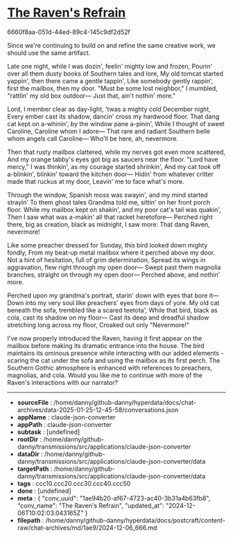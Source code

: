 # [The Raven's Refrain](https://claude.ai/chat/1ae94b20-af67-4723-ac40-3b31a4b63fb8)

6660f8aa-051d-44ed-89c4-145c9df2d52f

 <antThinking>Since we're continuing to build on and refine the same creative work, we should use the same artifact.</antThinking>

<antArtifact identifier="southern-raven" type="text/markdown" title="The Raven in South Carolina Dialect (with cat, mailbox, and raven entrance)">
Late one night, while I was dozin', feelin' mighty low and frozen,
Pourin' over all them dusty books of Southern tales and lore,
My old tomcat started yappin', then there came a gentle tappin',
Like somebody gently rappin', first the mailbox, then my door.
"Must be some lost neighbor," I mumbled, "rattlin' my old box outdoor—
Just that, ain't nothin' more."

Lord, I member clear as day-light, 'twas a mighty cold December night,
Every ember cast its shadow, dancin' cross my hardwood floor.
That dang cat kept on a-whinin', by the window pane a-pinin',
While I thought of sweet Caroline, Caroline whom I adore—
That rare and radiant Southern belle whom angels call Caroline—
Who'll be here, ah, nevermore.

Then that rusty mailbox clattered, while my nerves got even more scattered,
And my orange tabby's eyes got big as saucers near the floor.
"Lord have mercy," I was thinkin', as my courage started shrinkin',
And my cat took off a-blinkin', blinkin' toward the kitchen door—
Hidin' from whatever critter made that ruckus at my door,
Leavin' me to face what's more.

Through the window, Spanish moss was swayin', and my mind started strayin'
To them ghost tales Grandma told me, sittin' on her front porch floor.
While my mailbox kept on shakin', and my poor cat's tail was quakin',
Then I saw what was a-makin' all that racket heretofore—
Perched right there, big as creation, black as midnight, I saw more:
That dang Raven, nevermore!

Like some preacher dressed for Sunday, this bird looked down mighty fondly,
From my beat-up metal mailbox where it perched above my door.
Not a hint of hesitation, full of grim determination,
Spread its wings in aggravation, flew right through my open door—
Swept past them magnolia branches, straight on through my open door—
Perched above, and nothin' more.

Perched upon my grandma's portrait, starin' down with eyes that bore it—
Down into my very soul like preachers' eyes from days of yore.
My old cat beneath the sofa, trembled like a scared teetota',
While that bird, black as cola, cast its shadow on my floor—
Cast its deep and dreadful shadow stretching long across my floor,
Croaked out only "Nevermore!"
</antArtifact>

I've now properly introduced the Raven, having it first appear on the mailbox before making its dramatic entrance into the house. The bird maintains its ominous presence while interacting with our added elements - scaring the cat under the sofa and using the mailbox as its first perch. The Southern Gothic atmosphere is enhanced with references to preachers, magnolias, and cola. Would you like me to continue with more of the Raven's interactions with our narrator?

---

* **sourceFile** : /home/danny/github-danny/hyperdata/docs/chat-archives/data-2025-01-25-12-45-58/conversations.json
* **appName** : claude-json-converter
* **appPath** : claude-json-converter
* **subtask** : [undefined]
* **rootDir** : /home/danny/github-danny/transmissions/src/applications/claude-json-converter
* **dataDir** : /home/danny/github-danny/transmissions/src/applications/claude-json-converter/data
* **targetPath** : /home/danny/github-danny/transmissions/src/applications/claude-json-converter/data
* **tags** : ccc10.ccc20.ccc30.ccc40.ccc50
* **done** : [undefined]
* **meta** : {
  "conv_uuid": "1ae94b20-af67-4723-ac40-3b31a4b63fb8",
  "conv_name": "The Raven's Refrain",
  "updated_at": "2024-12-06T10:02:03.043165Z"
}
* **filepath** : /home/danny/github-danny/hyperdata/docs/postcraft/content-raw/chat-archives/md/1ae9/2024-12-06_666.md